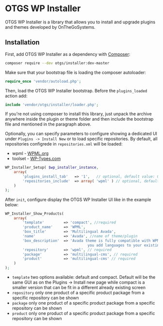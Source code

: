 # OTGS WP Installer

OTGS WP Installer is a library that allows you to install and upgrade plugins and themes developed by OnTheGoSystems.

## Installation

First, add OTGS WP Installer as a dependency with [Composer](http://getcomposer.org):

```bash
composer require --dev otgs/installer:dev-master
```

Make sure that your bootstrap file is loading the composer autoloader:

```php
require_once 'vendor/autoload.php';
```

Then, load the OTGS WP Installer bootstrap. Before the `plugins_loaded` action add:

```php
include 'vendor/otgs/installer/loader.php';
```

If you're not using composer to install this library, just unpack the archive anywhere inside the plugin or theme folder and then include the bootstrap file and mentioned in the paragraph above.

Optionally, you can specify parameters to configure showing a dedicated UI under `Plugins -> Install New` or to load specific repositories.
By default, all repositories configrede in `repositories.xml` will be loaded:
* wpml - [WPML.org](http://wpml.org)
* toolset - [WP-Types.com](http://wp-types.com)

```php
WP_Installer_Setup( $wp_installer_instance,  
    array(
        'plugins_install_tab'   => '1',   // optional, default value: 0
        'repositories_include'  => array( 'wpml' ) // optional, default to empty (show all)
    )
); 
```

After `init`, configure display the OTGS WP Installer UI like in the example below:

```php 
WP_Installer_Show_Products( 
    array( 
        'template'         => 'compact', //required
        'product_name'     => 'WPML', 
        'box_title'        => 'Multilingual Avada', 
        'name'             => 'Avada', //name of theme/plugin
        'box_description'  => 'Avada theme is fully compatible with WPML - the WordPress Multilingual plugin. WPML lets 
                                      you add languages to your existing sites and includes advanced translation management.', 
        'repository'       => 'wpml', // required
        'package'          => 'multilingual-cms', // required
        'product'          => 'multilingual-cms' // required
    ) 
);
```

* `template` two options available: default and compact. Default will be the same GUI as on the Plugins -> Install new page while compact is a smaller version that can be fit in a different already existing screen
* `repository` only one product of a specific product package from a specific repository can be shown
* `package` only one product of a specific product package from a specific repository can be shown
* `product` only one product of a specific product package from a specific repository can be shown

